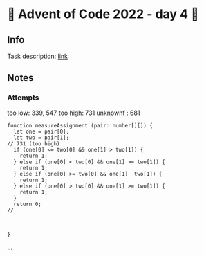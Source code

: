 # 🎄 Advent of Code 2022 - day 4 🎄

## Info

Task description: [link](https://adventofcode.com/2022/day/4)

## Notes

### Attempts

  too low: 339, 547
  too high: 731
  unknownf : 681


```TS
function measureAssignment (pair: number[][]) {
  let one = pair[0];
  let two = pair[1];
// 731 (too high)
  if (one[0] <= two[0] && one[1] > two[1]) {
    return 1;
  } else if (one[0] < two[0] && one[1] >= two[1]) {
    return 1;
  } else if (one[0] >= two[0] && one[1]  two[1]) {
    return 1;
  } else if (one[0] > two[0] && one[1] >= two[1]) {
    return 1;
  }
  return 0;
//



}

```

...
